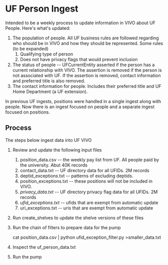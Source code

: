 # UF Person Ingest

Intended to be a weekly process to update information in VIVO about UF People.  Here's what's updated:

1. The population of people.  All UF business rules are followed regarding who should be in VIVO and how they 
should be represented.  Some rules (to be expanded)
    1. Qualifying type of person
    1. Does not have privacy flags that would prevent inclusion
1. The status of people -- UFCurrentEntity asserted if the person has a current relationship with VIVO.  The assertion 
is removed if the person is not associated with UF.  If the assertion is removed, contact information and preferred
title is also removed.
1. The contact information for people.  Includes their preferred title and UF Home Department (a UF extension).

In previous UF ingests, positions were handled in a single ingest along with people.  Now there is an ingest 
focused on people and a separate ingest focused on positions.

## Process
The steps below ingest data into UF VIVO

1. Review and update the following input files
    1.  position_data.csv -- the weekly pay list from UF.  All people paid by the university.  Abut 40K records
    1.  contact_data.txt -- UF directory data for all UFIDs.  2M records
    1.  deptid_exceptions.txt -- patterns of excluding deptids.
    1.  position_exceptions.txt -- these positions will not be included in VIVO.
    1.  *privacy_data.txt* -- UF directory privacy flag data for all UFIDs.  2M records
    1.  *ufid_exceptions.txt* -- ufids that are exempt from automatic update
    1.  uri_exceptions.txt -- uris that are exempt from automatic update
1. Run create_shelves to update the shelve versions of these files
1. Run the chain of filters to prepare data for the pump

    cat position_data.csv | python ufid_exception_filter.py >smaller_data.txt
    
1. Inspect the uf_person_data.txt
1. Run the pump